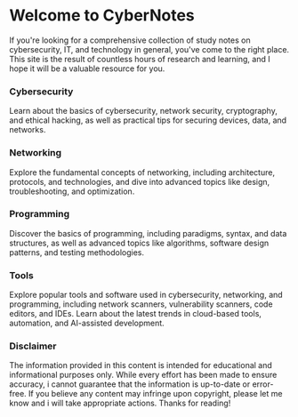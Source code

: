 # Welcome to CyberNotes

If you're looking for a comprehensive collection of study notes on cybersecurity, IT, and technology in general, you've come to the right place. This site is the result of countless hours of research and learning, and I hope it will be a valuable resource for you.

### Cybersecurity

Learn about the basics of cybersecurity, network security, cryptography, and ethical hacking, as well as practical tips for securing devices, data, and networks.

### Networking

Explore the fundamental concepts of networking, including architecture, protocols, and technologies, and dive into advanced topics like design, troubleshooting, and optimization.

### Programming

Discover the basics of programming, including paradigms, syntax, and data structures, as well as advanced topics like algorithms, software design patterns, and testing methodologies.

### Tools

Explore popular tools and software used in cybersecurity, networking, and programming, including network scanners, vulnerability scanners, code editors, and IDEs. Learn about the latest trends in cloud-based tools, automation, and AI-assisted development.

### Disclaimer

The information provided in this content is intended for educational and informational purposes only. While every effort has been made to ensure accuracy, i cannot guarantee that the information is up-to-date or error-free. If you believe any content may infringe upon copyright, please let me know and i will take appropriate actions. Thanks for reading!

